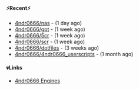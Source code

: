 #### ⚡Recent⚡

- [4ndr0666/nas](https://github.com/4ndr0666/nas) - (1 day ago)
- [4ndr0666/gpt](https://github.com/4ndr0666/gpt) - (1 week ago)
- [4ndr0666/5cr](https://github.com/4ndr0666/5cr) - (1 week ago)
- [4ndr0666/scr](https://github.com/4ndr0666/scr) - (1 week ago)
- [4ndr0666/dotfiles](https://github.com/4ndr0666/dotfiles) - (3 weeks ago)
- [4ndr0666/4ndr0666_userscripts](https://github.com/4ndr0666/4ndr0666_userscripts) - (1 month ago)

#### 💀Links

- [4ndr0666 Engines](https://github.com/hoothin/SearchJumper/discussions/73)


